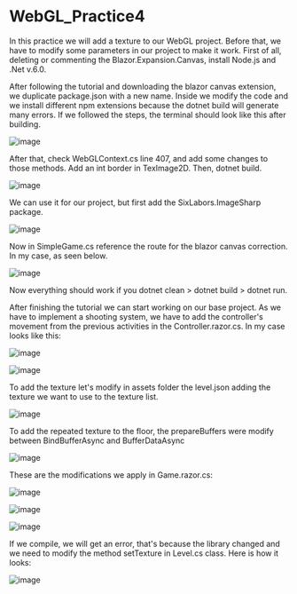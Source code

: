 # WebGL_Practice4

In this practice we will add a texture to our WebGL project. Before that, we have to modify some parameters in our project to make it work. First of all, deleting or commenting the Blazor.Expansion.Canvas, install Node.js and .Net v.6.0.

After following the tutorial and downloading the blazor canvas extension, we duplicate package.json with a new name. Inside we modify the code and we install different npm extensions because the dotnet build will generate many errors. If we followed the steps, the terminal should look like this after building.

![image](https://user-images.githubusercontent.com/114673717/215258419-ad4b88c3-1b82-4034-a230-0792b41222dd.png)

After that, check WebGLContext.cs line 407, and add some changes to those methods. Add an int border in TexImage2D. Then, dotnet build.

![image](https://user-images.githubusercontent.com/114673717/215259081-33f120da-d9a5-431c-aebe-485b46f5e8ce.png)

We can use it for our project, but first add the SixLabors.ImageSharp package.

![image](https://user-images.githubusercontent.com/114673717/215259440-3bdf0c39-5efa-4f2c-b74f-b9fd14bfa5fb.png)

Now in SimpleGame.cs reference the route for the blazor canvas correction. In my case, as seen below.

![image](https://user-images.githubusercontent.com/114673717/215259750-836a6800-b3fe-4a48-84a6-93f4520d8efd.png)

Now everything should work if you dotnet clean > dotnet build > dotnet run.

After finishing the tutorial we can start working on our base project. As we have to implement a shooting system, we have to add the controller's movement from the previous activities in the Controller.razor.cs. In my case looks like this:

![image](https://user-images.githubusercontent.com/114673717/215260785-374e7895-8125-445c-b5b6-8e500f32abcc.png)

![image](https://user-images.githubusercontent.com/114673717/215260815-3ade68cf-1c4a-4c52-9069-8ca427cee6ab.png)

To add the texture let's modify in assets folder the level.json adding the texture we want to use to the texture list.

![image](https://user-images.githubusercontent.com/114673717/215261888-47efc06a-bb25-4ff5-827e-f70d63188105.png)

To add the repeated texture to the floor, the prepareBuffers were modify between BindBufferAsync and BufferDataAsync

![image](https://user-images.githubusercontent.com/114673717/215262072-91b84bfa-0c8c-40fc-a11e-aa923590a2dd.png)

These are the modifications we apply in Game.razor.cs:

![image](https://user-images.githubusercontent.com/114673717/215265245-4a2f433b-5422-4ab5-afc8-7857be5097bf.png)

![image](https://user-images.githubusercontent.com/114673717/215265268-0fdeac30-e0da-4358-aec3-c90901d7e139.png)

![image](https://user-images.githubusercontent.com/114673717/215265272-66fdfc94-10e7-4f87-a136-5ce571f2f94f.png)

If we compile, we will get an error, that's because the library changed and we need to modify the method setTexture in Level.cs class. Here is how it looks:

![image](https://user-images.githubusercontent.com/114673717/215265344-c4875d9b-712b-4d1c-8d36-a172e883b79b.png)













